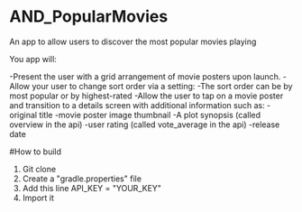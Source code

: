 # AND_PopularMovies
An app to allow users to discover the most popular movies playing

You app will:

-Present the user with a grid arrangement of movie posters upon launch.
-Allow your user to change sort order via a setting:
-The sort order can be by most popular or by highest-rated
-Allow the user to tap on a movie poster and transition to a details screen with additional information such as:
    -original title
    -movie poster image thumbnail
    -A plot synopsis (called overview in the api)
    -user rating (called vote_average in the api)
    -release date


#How to build

1. Git clone
2. Create a "gradle.properties" file
3. Add this line API_KEY = "YOUR_KEY"
4. Import it

